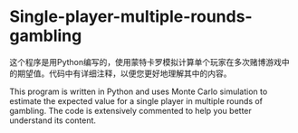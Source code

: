 # Single-player-multiple-rounds-gambling
这个程序是用Python编写的，使用蒙特卡罗模拟计算单个玩家在多次赌博游戏中的期望值。代码中有详细注释，以便您更好地理解其中的内容。

This program is written in Python and uses Monte Carlo simulation to estimate the expected value for a single player in multiple rounds of gambling. The code is extensively commented to help you better understand its content.
